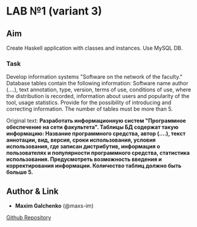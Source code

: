 # LAB №1 (variant 3)

## Aim

Create Haskell application with classes and instances. Use MySQL DB.


### Task

Develop information systems "Software on the network of the faculty." Database tables contain the following information: Software name author (....), text annotation, type, version, terms of use, conditions of use, where the distribution is recorded, information about users and popularity of the tool, usage statistics. Provide for the possibility of introducing and correcting information. The number of tables must be more than 5.

Original text: **Разработать информационную систем "Программное обеспечение на сети факультета". Таблицы БД содержат такую информацию: Название программного средства, автор (....), текст аннотации, вид, версия, сроки использования, условия использования, где записан дистрибутив, информация о пользователях и популярности программного средства, статистика использования. Предусмотреть возможность введения и корректирования информации. Количество таблиц должно быть больше 5.**


## Author & Link

- **Maxim Galchenko** (@maxs-im)

[Github Repository](https://github.com/plartem/practice)